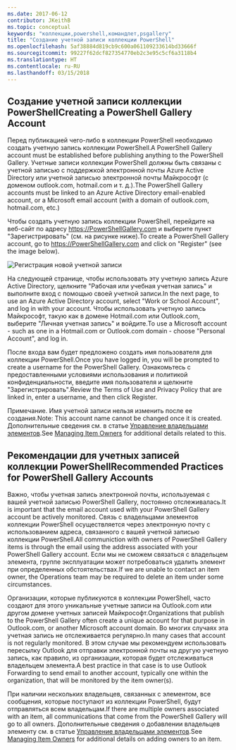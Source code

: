 ```yaml
---
ms.date: 2017-06-12
contributor: JKeithB
ms.topic: conceptual
keywords: "коллекции,powershell,командлет,psgallery"
title: "Создание учетной записи коллекции PowerShell"
ms.openlocfilehash: 5af38884d819cb9c600a061109233614bd33666f
ms.sourcegitcommit: 99227f62dcf827354770eb2c3e95c5cf6a3118b4
ms.translationtype: HT
ms.contentlocale: ru-RU
ms.lasthandoff: 03/15/2018
---
```

## <a name="creating-a-powershell-gallery-account"></a><span data-ttu-id="e3a1d-103">Создание учетной записи коллекции PowerShell</span><span class="sxs-lookup"><span data-stu-id="e3a1d-103">Creating a PowerShell Gallery Account</span></span>

<span data-ttu-id="e3a1d-104">Перед публикацией чего-либо в коллекции PowerShell необходимо создать учетную запись коллекции PowerShell.</span><span class="sxs-lookup"><span data-stu-id="e3a1d-104">A PowerShell Gallery account must be established before publishing anything to the PowerShell Gallery.</span></span> <span data-ttu-id="e3a1d-105">Учетные записи коллекции PowerShell должны быть связаны с учетной записью с поддержкой электронной почты Azure Active Directory или учетной записью электронной почты Майкрософт (с доменом outlook.com, hotmail.com и т. д.).</span><span class="sxs-lookup"><span data-stu-id="e3a1d-105">The PowerShell Gallery accounts must be linked to an Azure Active Directory email-enabled account, or a Microsoft email account (with a domain of outlook.com, hotmail.com, etc.)</span></span>

<span data-ttu-id="e3a1d-106">Чтобы создать учетную запись коллекции PowerShell, перейдите на веб-сайт по адресу https://PowerShellGallery.com и выберите пункт "Зарегистрировать" (см. на рисунке ниже).</span><span class="sxs-lookup"><span data-stu-id="e3a1d-106">To create a PowerShell Gallery account, go to https://PowerShellGallery.com and click on "Register" (see the image below).</span></span> 

![Регистрация новой учетной записи](./images/CreatingAccount-Register.png)

<span data-ttu-id="e3a1d-108">На следующей странице, чтобы использовать эту учетную запись Azure Active Directory, щелкните "Рабочая или учебная учетная запись" и выполните вход с помощью своей учетной записи.</span><span class="sxs-lookup"><span data-stu-id="e3a1d-108">In the next page, to use an Azure Active Directory account, select "Work or School Account", and log in with your account.</span></span> <span data-ttu-id="e3a1d-109">Чтобы использовать учетную запись Майкрософт, такую как в домене Hotmail.com или Outlook.com, выберите "Личная учетная запись" и войдите.</span><span class="sxs-lookup"><span data-stu-id="e3a1d-109">To use a Microsoft account - such as one in a Hotmail.com or Outlook.com domain - choose "Personal Account", and log in.</span></span> 

<span data-ttu-id="e3a1d-110">После входа вам будет предложено создать имя пользователя для коллекции PowerShell.</span><span class="sxs-lookup"><span data-stu-id="e3a1d-110">Once you have logged in, you will be prompted to create a username for the PowerShell Gallery.</span></span> <span data-ttu-id="e3a1d-111">Ознакомьтесь с предоставленными условиями использования и политикой конфиденциальности, введите имя пользователя и щелкните "Зарегистрировать".</span><span class="sxs-lookup"><span data-stu-id="e3a1d-111">Review the Terms of Use and Privacy Policy that are linked in, enter a username, and then click Register.</span></span>

<span data-ttu-id="e3a1d-112">Примечание. Имя учетной записи нельзя изменить после ее создания.</span><span class="sxs-lookup"><span data-stu-id="e3a1d-112">Note: This account name cannot be changed once it is created.</span></span>  
<span data-ttu-id="e3a1d-113">Дополнительные сведения см. в статье [Управление владельцами элементов](https://msdn.microsoft.com/powershell/gallery/psgallery/managing-item-owners).</span><span class="sxs-lookup"><span data-stu-id="e3a1d-113">See [Managing Item Owners](https://msdn.microsoft.com/powershell/gallery/psgallery/managing-item-owners) for additional details related to this.</span></span>

## <a name="recommended-practices-for-powershell-gallery-accounts"></a><span data-ttu-id="e3a1d-114">Рекомендации для учетных записей коллекции PowerShell</span><span class="sxs-lookup"><span data-stu-id="e3a1d-114">Recommended Practices for PowerShell Gallery Accounts</span></span>

<span data-ttu-id="e3a1d-115">Важно, чтобы учетная запись электронной почты, используемая с вашей учетной записью PowerShell Gallery, постоянно отслеживалась.</span><span class="sxs-lookup"><span data-stu-id="e3a1d-115">It is important that the email account used with your PowerShell Gallery account be actively monitored.</span></span>
<span data-ttu-id="e3a1d-116">Связь с владельцами элементов коллекции PowerShell осуществляется через электронную почту с использованием адреса, связанного с вашей учетной записью коллекции PowerShell.</span><span class="sxs-lookup"><span data-stu-id="e3a1d-116">All communiction with owners of PowerShell Gallery items is through the email using the address associated with your PowerShell Gallery account.</span></span>
<span data-ttu-id="e3a1d-117">Если мы не сможем связаться с владельцем элемента, группе эксплуатации может потребоваться удалить элемент при определенных обстоятельствах.</span><span class="sxs-lookup"><span data-stu-id="e3a1d-117">If we are unable to contact an item owner, the Operations team may be required to delete an item under some circumstances.</span></span>

<span data-ttu-id="e3a1d-118">Организации, которые публикуются в коллекции PowerShell, часто создают для этого уникальные учетные записи на Outlook.com или другом домене учетных записей Майкрософт.</span><span class="sxs-lookup"><span data-stu-id="e3a1d-118">Organizations that publish to the PowerShell Gallery often create a unique account for that purpose in Outlook.com, or another Microsoft account domain.</span></span>
<span data-ttu-id="e3a1d-119">Во многих случаях эта учетная запись не отслеживается регулярно.</span><span class="sxs-lookup"><span data-stu-id="e3a1d-119">In many cases that account is not regularly monitored.</span></span> <span data-ttu-id="e3a1d-120">В этом случае мы рекомендуем использовать пересылку Outlook для отправки электронной почты на другую учетную запись, как правило, из организации, которая будет отслеживаться владельцем элемента.</span><span class="sxs-lookup"><span data-stu-id="e3a1d-120">A best practice in that case is to use Outlook Forwarding to send email to another account, typically one within the organization, that will be monitored by the item owner(s).</span></span>

<span data-ttu-id="e3a1d-121">При наличии нескольких владельцев, связанных с элементом, все сообщения, которые поступают из коллекции PowerShell, будут отправляться всем владельцам.</span><span class="sxs-lookup"><span data-stu-id="e3a1d-121">If there are multiple owners associated with an item, all communications that come from the PowerShell Gallery will go to all owners.</span></span>
<span data-ttu-id="e3a1d-122">Дополнительные сведения о добавлении владельцев элементу см. в статье [Управление владельцами элементов](https://msdn.microsoft.com/powershell/gallery/psgallery/managing-item-owners).</span><span class="sxs-lookup"><span data-stu-id="e3a1d-122">See [Managing Item Owners](https://msdn.microsoft.com/powershell/gallery/psgallery/managing-item-owners) for additional details on adding owners to an item.</span></span> 

